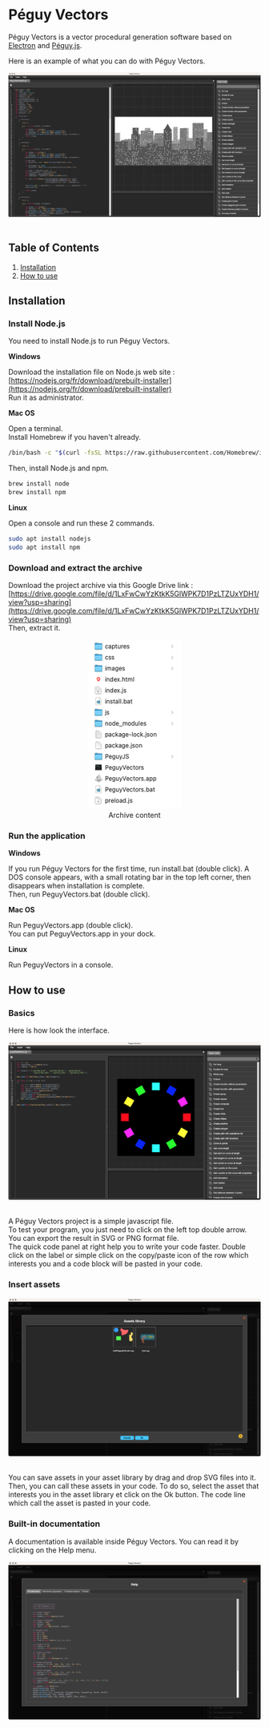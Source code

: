 # Péguy Vectors
Péguy Vectors is a vector procedural generation software based on [Electron](https://www.electronjs.org/) and [Péguy.js](https://github.com/Killfaeh/Peguy.js).</br>

Here is an example of what you can do with Péguy Vectors.</br>

<div align="center">
<img src="./demos/screenshot.png">
</div></br>

## Table of Contents

1. [Installation](#installation)
2. [How to use](#how-to-use)

## Installation

### Install Node.js

You need to install Node.js to run Péguy Vectors.

**Windows**

Download the installation file on Node.js web site : [https://nodejs.org/fr/download/prebuilt-installer](https://nodejs.org/fr/download/prebuilt-installer) </br>
Run it as administrator.

**Mac OS**

Open a terminal. </br>
Install Homebrew if you haven't already.

```bash
/bin/bash -c "$(curl -fsSL https://raw.githubusercontent.com/Homebrew/install/HEAD/install.sh)"
```

Then, install Node.js and npm.

```bash
brew install node
brew install npm
```

**Linux**

Open a console and run these 2 commands.

```bash
sudo apt install nodejs
sudo apt install npm
```

### Download and extract the archive

Download the project archive via this Google Drive link : [https://drive.google.com/file/d/1LxFwCwYzKtkK5GlWPK7D1PzLTZUxYDH1/view?usp=sharing](https://drive.google.com/file/d/1LxFwCwYzKtkK5GlWPK7D1PzLTZUxYDH1/view?usp=sharing) </br>
Then, extract it.

<div align="center">
<img src="./doc/archiveContent.png"></br>
Archive content
</div>

### Run the application

**Windows**

If you run Péguy Vectors for the first time, run install.bat (double click). 
A DOS console appears, with a small rotating bar in the top left corner, then disappears when installation is complete.</br>
Then, run PeguyVectors.bat (double click).

**Mac OS**

Run PeguyVectors.app (double click).</br>
You can put PeguyVectors.app in your dock.

**Linux**

Run PeguyVectors in a console.

## How to use

### Basics

Here is how look the interface.</br>

<div align="center">
<img src="./doc/01-general.png">
</div></br>

A Péguy Vectors project is a simple javascript file. </br>
To test your program, you just need to click on the left top double arrow.</br>
You can export the result in SVG or PNG format file.</br>
The quick code panel at right help you to write your code faster. 
Double click on the label or simple click on the copy/paste icon of the row which interests you and a code block will be pasted in your code.

### Insert assets

<div align="center">
<img src="./doc/02-assets.png">
</div></br>

You can save assets in your asset library by drag and drop SVG files into it.</br>
Then, you can call these assets in your code. 
To do so, select the asset that interests you in the asset library et click on the Ok button. 
The code line which call the asset is pasted in your code.

### Built-in documentation

A documentation is available inside Péguy Vectors. You can read it by clicking on the Help menu.</br>

<div align="center">
<img src="./doc/03-help.png">
</div></br>
